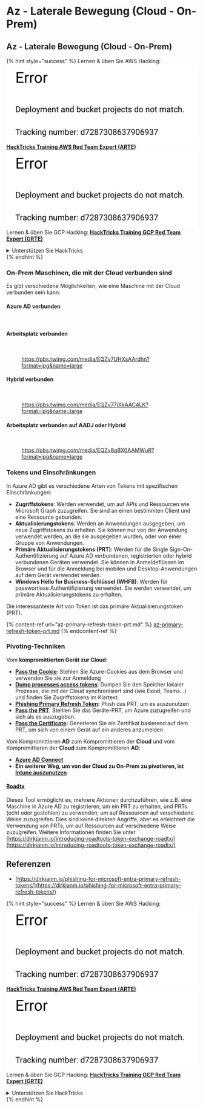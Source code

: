 # Az - Laterale Bewegung (Cloud - On-Prem)

## Az - Laterale Bewegung (Cloud - On-Prem)

{% hint style="success" %}
Lernen & üben Sie AWS Hacking:<img src="../../../.gitbook/assets/image (1) (1).png" alt="" data-size="line">[**HackTricks Training AWS Red Team Expert (ARTE)**](https://training.hacktricks.xyz/courses/arte)<img src="../../../.gitbook/assets/image (1) (1).png" alt="" data-size="line">\
Lernen & üben Sie GCP Hacking: <img src="../../../.gitbook/assets/image (2).png" alt="" data-size="line">[**HackTricks Training GCP Red Team Expert (GRTE)**<img src="../../../.gitbook/assets/image (2).png" alt="" data-size="line">](https://training.hacktricks.xyz/courses/grte)

<details>

<summary>Unterstützen Sie HackTricks</summary>

* Überprüfen Sie die [**Abonnementpläne**](https://github.com/sponsors/carlospolop)!
* **Treten Sie der** 💬 [**Discord-Gruppe**](https://discord.gg/hRep4RUj7f) oder der [**Telegram-Gruppe**](https://t.me/peass) bei oder **folgen** Sie uns auf **Twitter** 🐦 [**@hacktricks\_live**](https://twitter.com/hacktricks\_live)**.**
* **Teilen Sie Hacking-Tricks, indem Sie PRs an die** [**HackTricks**](https://github.com/carlospolop/hacktricks) und [**HackTricks Cloud**](https://github.com/carlospolop/hacktricks-cloud) GitHub-Repos senden.

</details>
{% endhint %}

### On-Prem Maschinen, die mit der Cloud verbunden sind

Es gibt verschiedene Möglichkeiten, wie eine Maschine mit der Cloud verbunden sein kann:

#### Azure AD verbunden

<figure><img src="../../../.gitbook/assets/image (259).png" alt=""><figcaption></figcaption></figure>

#### Arbeitsplatz verbunden

<figure><img src="../../../.gitbook/assets/image (222).png" alt=""><figcaption><p><a href="https://pbs.twimg.com/media/EQZv7UHXsAArdhn?format=jpg&#x26;name=large">https://pbs.twimg.com/media/EQZv7UHXsAArdhn?format=jpg&#x26;name=large</a></p></figcaption></figure>

#### Hybrid verbunden

<figure><img src="../../../.gitbook/assets/image (178).png" alt=""><figcaption><p><a href="https://pbs.twimg.com/media/EQZv77jXkAAC4LK?format=jpg&#x26;name=large">https://pbs.twimg.com/media/EQZv77jXkAAC4LK?format=jpg&#x26;name=large</a></p></figcaption></figure>

#### Arbeitsplatz verbunden auf AADJ oder Hybrid

<figure><img src="../../../.gitbook/assets/image (252).png" alt=""><figcaption><p><a href="https://pbs.twimg.com/media/EQZv8qBX0AAMWuR?format=jpg&#x26;name=large">https://pbs.twimg.com/media/EQZv8qBX0AAMWuR?format=jpg&#x26;name=large</a></p></figcaption></figure>

### Tokens und Einschränkungen <a href="#tokens-and-limitations" id="tokens-and-limitations"></a>

In Azure AD gibt es verschiedene Arten von Tokens mit spezifischen Einschränkungen:

* **Zugriffstokens**: Werden verwendet, um auf APIs und Ressourcen wie Microsoft Graph zuzugreifen. Sie sind an einen bestimmten Client und eine Ressource gebunden.
* **Aktualisierungstokens**: Werden an Anwendungen ausgegeben, um neue Zugriffstokens zu erhalten. Sie können nur von der Anwendung verwendet werden, an die sie ausgegeben wurden, oder von einer Gruppe von Anwendungen.
* **Primäre Aktualisierungstokens (PRT)**: Werden für die Single Sign-On-Authentifizierung auf Azure AD verbundenen, registrierten oder hybrid verbundenen Geräten verwendet. Sie können in Anmeldeflüssen im Browser und für die Anmeldung bei mobilen und Desktop-Anwendungen auf dem Gerät verwendet werden.
* **Windows Hello for Business-Schlüssel (WHFB)**: Werden für passwortlose Authentifizierung verwendet. Sie werden verwendet, um primäre Aktualisierungstokens zu erhalten.

Die interessanteste Art von Token ist das primäre Aktualisierungstoken (PRT).

{% content-ref url="az-primary-refresh-token-prt.md" %}
[az-primary-refresh-token-prt.md](az-primary-refresh-token-prt.md)
{% endcontent-ref %}

### Pivoting-Techniken

Vom **kompromittierten Gerät zur Cloud**:

* [**Pass the Cookie**](az-pass-the-cookie.md): Stehlen Sie Azure-Cookies aus dem Browser und verwenden Sie sie zur Anmeldung
* [**Dump processes access tokens**](az-processes-memory-access-token.md): Dumpen Sie den Speicher lokaler Prozesse, die mit der Cloud synchronisiert sind (wie Excel, Teams...) und finden Sie Zugriffstokens im Klartext.
* [**Phishing Primary Refresh Token**](az-phishing-primary-refresh-token-microsoft-entra.md)**:** Phish das PRT, um es auszunutzen
* [**Pass the PRT**](pass-the-prt.md): Stehlen Sie das Geräte-PRT, um Azure zuzugreifen und sich als es auszugeben.
* [**Pass the Certificate**](az-pass-the-certificate.md)**:** Generieren Sie ein Zertifikat basierend auf dem PRT, um sich von einem Gerät auf ein anderes anzumelden

Vom Kompromittieren **AD** zum Kompromittieren der **Cloud** und vom Kompromittieren der **Cloud** zum Kompromittieren **AD**:

* [**Azure AD Connect**](azure-ad-connect-hybrid-identity/)
* **Ein weiterer Weg, um von der Cloud zu On-Prem zu pivotieren, ist** [**Intune auszunutzen**](../az-services/intune.md)

#### [Roadtx](https://github.com/dirkjanm/ROADtools)

Dieses Tool ermöglicht es, mehrere Aktionen durchzuführen, wie z.B. eine Maschine in Azure AD zu registrieren, um ein PRT zu erhalten, und PRTs (echt oder gestohlen) zu verwenden, um auf Ressourcen auf verschiedene Weise zuzugreifen. Dies sind keine direkten Angriffe, aber es erleichtert die Verwendung von PRTs, um auf Ressourcen auf verschiedene Weise zuzugreifen. Weitere Informationen finden Sie unter [https://dirkjanm.io/introducing-roadtools-token-exchange-roadtx/](https://dirkjanm.io/introducing-roadtools-token-exchange-roadtx/)

## Referenzen

* [https://dirkjanm.io/phishing-for-microsoft-entra-primary-refresh-tokens/](https://dirkjanm.io/phishing-for-microsoft-entra-primary-refresh-tokens/)

{% hint style="success" %}
Lernen & üben Sie AWS Hacking:<img src="../../../.gitbook/assets/image (1) (1).png" alt="" data-size="line">[**HackTricks Training AWS Red Team Expert (ARTE)**](https://training.hacktricks.xyz/courses/arte)<img src="../../../.gitbook/assets/image (1) (1).png" alt="" data-size="line">\
Lernen & üben Sie GCP Hacking: <img src="../../../.gitbook/assets/image (2).png" alt="" data-size="line">[**HackTricks Training GCP Red Team Expert (GRTE)**<img src="../../../.gitbook/assets/image (2).png" alt="" data-size="line">](https://training.hacktricks.xyz/courses/grte)

<details>

<summary>Unterstützen Sie HackTricks</summary>

* Überprüfen Sie die [**Abonnementpläne**](https://github.com/sponsors/carlospolop)!
* **Treten Sie der** 💬 [**Discord-Gruppe**](https://discord.gg/hRep4RUj7f) oder der [**Telegram-Gruppe**](https://t.me/peass) bei oder **folgen** Sie uns auf **Twitter** 🐦 [**@hacktricks\_live**](https://twitter.com/hacktricks\_live)**.**
* **Teilen Sie Hacking-Tricks, indem Sie PRs an die** [**HackTricks**](https://github.com/carlospolop/hacktricks) und [**HackTricks Cloud**](https://github.com/carlospolop/hacktricks-cloud) GitHub-Repos senden.

</details>
{% endhint %}
